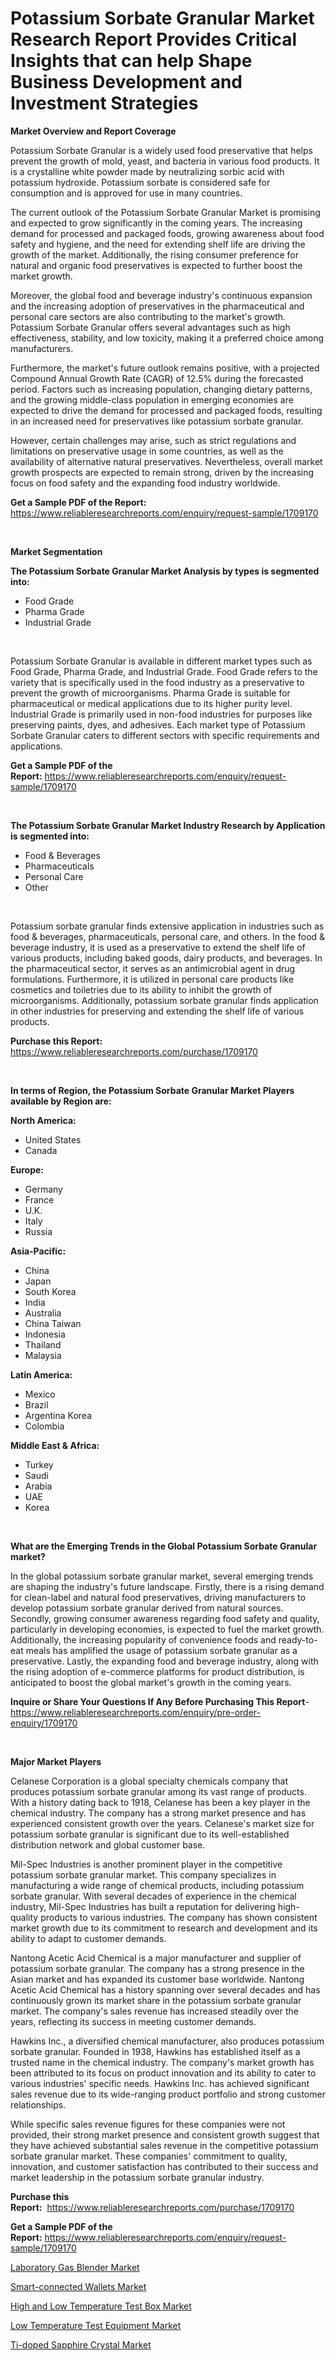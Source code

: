 <p><h1>Potassium Sorbate Granular Market Research Report Provides Critical Insights that can help Shape Business Development and Investment Strategies</h1></p><p><strong>Market Overview and Report Coverage</strong></p>
<p><p>Potassium Sorbate Granular is a widely used food preservative that helps prevent the growth of mold, yeast, and bacteria in various food products. It is a crystalline white powder made by neutralizing sorbic acid with potassium hydroxide. Potassium sorbate is considered safe for consumption and is approved for use in many countries.</p><p>The current outlook of the Potassium Sorbate Granular Market is promising and expected to grow significantly in the coming years. The increasing demand for processed and packaged foods, growing awareness about food safety and hygiene, and the need for extending shelf life are driving the growth of the market. Additionally, the rising consumer preference for natural and organic food preservatives is expected to further boost the market growth.</p><p>Moreover, the global food and beverage industry's continuous expansion and the increasing adoption of preservatives in the pharmaceutical and personal care sectors are also contributing to the market's growth. Potassium Sorbate Granular offers several advantages such as high effectiveness, stability, and low toxicity, making it a preferred choice among manufacturers.</p><p>Furthermore, the market's future outlook remains positive, with a projected Compound Annual Growth Rate (CAGR) of 12.5% during the forecasted period. Factors such as increasing population, changing dietary patterns, and the growing middle-class population in emerging economies are expected to drive the demand for processed and packaged foods, resulting in an increased need for preservatives like potassium sorbate granular.</p><p>However, certain challenges may arise, such as strict regulations and limitations on preservative usage in some countries, as well as the availability of alternative natural preservatives. Nevertheless, overall market growth prospects are expected to remain strong, driven by the increasing focus on food safety and the expanding food industry worldwide.</p></p>
<p><strong>Get a Sample PDF of the Report:</strong> <a href="https://www.reliableresearchreports.com/enquiry/request-sample/1709170">https://www.reliableresearchreports.com/enquiry/request-sample/1709170</a></p>
<p>&nbsp;</p>
<p><strong>Market Segmentation</strong></p>
<p><strong>The Potassium Sorbate Granular Market Analysis by types is segmented into:</strong></p>
<p><ul><li>Food Grade</li><li>Pharma Grade</li><li>Industrial Grade</li></ul></p>
<p>&nbsp;</p>
<p><p>Potassium Sorbate Granular is available in different market types such as Food Grade, Pharma Grade, and Industrial Grade. Food Grade refers to the variety that is specifically used in the food industry as a preservative to prevent the growth of microorganisms. Pharma Grade is suitable for pharmaceutical or medical applications due to its higher purity level. Industrial Grade is primarily used in non-food industries for purposes like preserving paints, dyes, and adhesives. Each market type of Potassium Sorbate Granular caters to different sectors with specific requirements and applications.</p></p>
<p><strong>Get a Sample PDF of the Report:</strong>&nbsp;<a href="https://www.reliableresearchreports.com/enquiry/request-sample/1709170">https://www.reliableresearchreports.com/enquiry/request-sample/1709170</a></p>
<p>&nbsp;</p>
<p><strong>The Potassium Sorbate Granular Market Industry Research by Application is segmented into:</strong></p>
<p><ul><li>Food & Beverages</li><li>Pharmaceuticals</li><li>Personal Care</li><li>Other</li></ul></p>
<p>&nbsp;</p>
<p><p>Potassium sorbate granular finds extensive application in industries such as food & beverages, pharmaceuticals, personal care, and others. In the food & beverage industry, it is used as a preservative to extend the shelf life of various products, including baked goods, dairy products, and beverages. In the pharmaceutical sector, it serves as an antimicrobial agent in drug formulations. Furthermore, it is utilized in personal care products like cosmetics and toiletries due to its ability to inhibit the growth of microorganisms. Additionally, potassium sorbate granular finds application in other industries for preserving and extending the shelf life of various products.</p></p>
<p><strong>Purchase this Report:</strong>&nbsp; <a href="https://www.reliableresearchreports.com/purchase/1709170">https://www.reliableresearchreports.com/purchase/1709170</a></p>
<p>&nbsp;</p>
<p><strong>In terms of Region, the Potassium Sorbate Granular Market Players available by Region are:</strong></p>
<p>
    <p> <strong> North America: </strong>
        <ul>
            <li>United States</li>
            <li>Canada</li>
        </ul>
        </p> 
    <p> <strong> Europe: </strong>
        <ul>
            <li>Germany</li>
            <li>France</li>
            <li>U.K.</li>
            <li>Italy</li>
            <li>Russia</li>
        </ul>
        </p> 
    <p> <strong> Asia-Pacific: </strong>
        <ul>
            <li>China</li>
            <li>Japan</li>
            <li>South Korea</li>
            <li>India</li>
            <li>Australia</li>
            <li>China Taiwan</li>
            <li>Indonesia</li>
            <li>Thailand</li>
            <li>Malaysia</li>
        </ul>
        </p> 
    <p> <strong> Latin America: </strong>
        <ul>
            <li>Mexico</li>
            <li>Brazil</li>
            <li>Argentina Korea</li>
            <li>Colombia</li>
        </ul>
        </p> 
    <p> <strong> Middle East & Africa: </strong>
        <ul>
            <li>Turkey</li>
            <li>Saudi</li>
            <li>Arabia</li>
            <li>UAE</li>
            <li>Korea</li>
        </ul>
    </p>
    </p>
<p>&nbsp;</p>
<p><strong>What are the Emerging Trends in the Global Potassium Sorbate Granular market?</strong></p>
<p><p>In the global potassium sorbate granular market, several emerging trends are shaping the industry's future landscape. Firstly, there is a rising demand for clean-label and natural food preservatives, driving manufacturers to develop potassium sorbate granular derived from natural sources. Secondly, growing consumer awareness regarding food safety and quality, particularly in developing economies, is expected to fuel the market growth. Additionally, the increasing popularity of convenience foods and ready-to-eat meals has amplified the usage of potassium sorbate granular as a preservative. Lastly, the expanding food and beverage industry, along with the rising adoption of e-commerce platforms for product distribution, is anticipated to boost the global market's growth in the coming years.</p></p>
<p><strong>Inquire or Share Your Questions If Any Before Purchasing This Report</strong>- <a href="https://www.reliableresearchreports.com/enquiry/pre-order-enquiry/1709170">https://www.reliableresearchreports.com/enquiry/pre-order-enquiry/1709170</a></p>
<p>&nbsp;</p>
<p><strong>Major Market Players</strong></p>
<p><p>Celanese Corporation is a global specialty chemicals company that produces potassium sorbate granular among its vast range of products. With a history dating back to 1918, Celanese has been a key player in the chemical industry. The company has a strong market presence and has experienced consistent growth over the years. Celanese's market size for potassium sorbate granular is significant due to its well-established distribution network and global customer base.</p><p>Mil-Spec Industries is another prominent player in the competitive potassium sorbate granular market. This company specializes in manufacturing a wide range of chemical products, including potassium sorbate granular. With several decades of experience in the chemical industry, Mil-Spec Industries has built a reputation for delivering high-quality products to various industries. The company has shown consistent market growth due to its commitment to research and development and its ability to adapt to customer demands.</p><p>Nantong Acetic Acid Chemical is a major manufacturer and supplier of potassium sorbate granular. The company has a strong presence in the Asian market and has expanded its customer base worldwide. Nantong Acetic Acid Chemical has a history spanning over several decades and has continuously grown its market share in the potassium sorbate granular market. The company's sales revenue has increased steadily over the years, reflecting its success in meeting customer demands.</p><p>Hawkins Inc., a diversified chemical manufacturer, also produces potassium sorbate granular. Founded in 1938, Hawkins has established itself as a trusted name in the chemical industry. The company's market growth has been attributed to its focus on product innovation and its ability to cater to various industries' specific needs. Hawkins Inc. has achieved significant sales revenue due to its wide-ranging product portfolio and strong customer relationships.</p><p>While specific sales revenue figures for these companies were not provided, their strong market presence and consistent growth suggest that they have achieved substantial sales revenue in the competitive potassium sorbate granular market. These companies' commitment to quality, innovation, and customer satisfaction has contributed to their success and market leadership in the potassium sorbate granular industry.</p></p>
<p><strong>Purchase this Report:</strong>&nbsp;&nbsp;<a href="https://www.reliableresearchreports.com/purchase/1709170">https://www.reliableresearchreports.com/purchase/1709170</a></p>
<p></p>
<p><strong>Get a Sample PDF of the Report:</strong>&nbsp;<a href="https://www.reliableresearchreports.com/enquiry/request-sample/1709170">https://www.reliableresearchreports.com/enquiry/request-sample/1709170</a></p>
<p><p><a href="https://medium.com/@germanwolff65/laboratory-gas-blender-market-size-market-outlook-and-market-forecast-2023-to-2030-76fec4bdf9a3">Laboratory Gas Blender Market</a></p><p><a href="https://medium.com/@verlielesch1927/smart-connected-wallets-market-analysis-and-sze-forecasted-for-period-from-2023-to-2030-4caa6da59398">Smart-connected Wallets Market</a></p><p><a href="https://medium.com/@cruzdamore75/high-and-low-temperature-test-box-market-share-evolution-and-market-growth-trends-2023-2030-d9181233e73f">High and Low Temperature Test Box Market</a></p><p><a href="https://medium.com/@alethaebert2013/low-temperature-test-equipment-market-report-reveals-the-latest-trends-and-growth-opportunities-of-7188a934bd3a">Low Temperature Test Equipment Market</a></p><p><a href="https://medium.com/@ebbaeffertz1951/ti-doped-sapphire-crystal-market-size-market-outlook-and-market-forecast-2023-to-2030-ce853720a3b4">Ti-doped Sapphire Crystal Market</a></p></p>